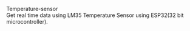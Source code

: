 Temperature-sensor <br>
Get real time data using LM35 Temperature Sensor 
using ESP32(32 bit microcontroller).

